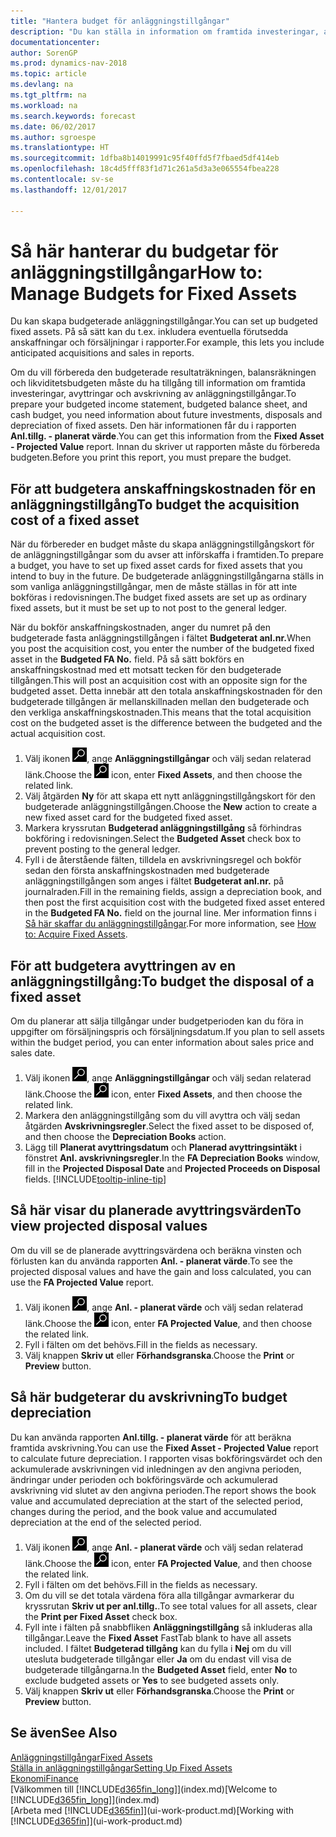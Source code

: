```yaml
---
title: "Hantera budget för anläggningstillgångar"
description: "Du kan ställa in information om framtida investeringar, avyttringar och avskrivning av anläggningstillgångar för att förbereda budgetar och prognoser."
documentationcenter: 
author: SorenGP
ms.prod: dynamics-nav-2018
ms.topic: article
ms.devlang: na
ms.tgt_pltfrm: na
ms.workload: na
ms.search.keywords: forecast
ms.date: 06/02/2017
ms.author: sgroespe
ms.translationtype: HT
ms.sourcegitcommit: 1dfba8b14019991c95f40ffd5f7fbaed5df414eb
ms.openlocfilehash: 18c4d5fff83f1d71c261a5d3a3e065554fbea228
ms.contentlocale: sv-se
ms.lasthandoff: 12/01/2017

---
```

# <a name="how-to-manage-budgets-for-fixed-assets"></a><span data-ttu-id="b9b04-103">Så här hanterar du budgetar för anläggningstillgångar</span><span class="sxs-lookup"><span data-stu-id="b9b04-103">How to: Manage Budgets for Fixed Assets</span></span>
<span data-ttu-id="b9b04-104">Du kan skapa budgeterade anläggningstillgångar.</span><span class="sxs-lookup"><span data-stu-id="b9b04-104">You can set up budgeted fixed assets.</span></span> <span data-ttu-id="b9b04-105">På så sätt kan du t.ex. inkludera eventuella förutsedda anskaffningar och försäljningar i rapporter.</span><span class="sxs-lookup"><span data-stu-id="b9b04-105">For example, this lets you include anticipated acquisitions and sales in reports.</span></span>  

<span data-ttu-id="b9b04-106">Om du vill förbereda den budgeterade resultaträkningen, balansräkningen och likviditetsbudgeten måste du ha tillgång till information om framtida investeringar, avyttringar och avskrivning av anläggningstillgångar.</span><span class="sxs-lookup"><span data-stu-id="b9b04-106">To prepare your budgeted income statement, budgeted balance sheet, and cash budget, you need information about future investments, disposals and depreciation of fixed assets.</span></span> <span data-ttu-id="b9b04-107">Den här informationen får du i rapporten **Anl.tillg. - planerat värde**.</span><span class="sxs-lookup"><span data-stu-id="b9b04-107">You can get this information from the **Fixed Asset - Projected Value** report.</span></span> <span data-ttu-id="b9b04-108">Innan du skriver ut rapporten måste du förbereda budgeten.</span><span class="sxs-lookup"><span data-stu-id="b9b04-108">Before you print this report, you must prepare the budget.</span></span>  

## <a name="to-budget-the-acquisition-cost-of-a-fixed-asset"></a><span data-ttu-id="b9b04-109">För att budgetera anskaffningskostnaden för en anläggningstillgång</span><span class="sxs-lookup"><span data-stu-id="b9b04-109">To budget the acquisition cost of a fixed asset</span></span>
<span data-ttu-id="b9b04-110">När du förbereder en budget måste du skapa anläggningstillgångskort för de anläggningstillgångar som du avser att införskaffa i framtiden.</span><span class="sxs-lookup"><span data-stu-id="b9b04-110">To prepare a budget, you have to set up fixed asset cards for fixed assets that you intend to buy in the future.</span></span> <span data-ttu-id="b9b04-111">De budgeterade anläggningstillgångarna ställs in som vanliga anläggningstillgångar, men de måste ställas in för att inte bokföras i redovisningen.</span><span class="sxs-lookup"><span data-stu-id="b9b04-111">The budget fixed assets are set up as ordinary fixed assets, but it must be set up to not post to the general ledger.</span></span>

<span data-ttu-id="b9b04-112">När du bokför anskaffningskostnaden, anger du numret på den budgeterade fasta anläggningstillgången i fältet **Budgeterat anl.nr.**</span><span class="sxs-lookup"><span data-stu-id="b9b04-112">When you post the acquisition cost, you enter the number of the budgeted fixed asset in the **Budgeted FA No.** field.</span></span> <span data-ttu-id="b9b04-113">På så sätt bokförs en anskaffningskostnad med ett motsatt tecken för den budgeterade tillgången.</span><span class="sxs-lookup"><span data-stu-id="b9b04-113">This will post an acquisition cost with an opposite sign for the budgeted asset.</span></span> <span data-ttu-id="b9b04-114">Detta innebär att den totala anskaffningskostnaden för den budgeterade tillgången är mellanskillnaden mellan den budgeterade och den verkliga anskaffningskostnaden.</span><span class="sxs-lookup"><span data-stu-id="b9b04-114">This means that the total acquisition cost on the budgeted asset is the difference between the budgeted and the actual acquisition cost.</span></span>

1. <span data-ttu-id="b9b04-115">Välj ikonen ![Söka efter sida eller rapport](media/ui-search/search_small.png "ikonen Söka efter sida eller rapport"), ange **Anläggningstillgångar** och välj sedan relaterad länk.</span><span class="sxs-lookup"><span data-stu-id="b9b04-115">Choose the ![Search for Page or Report](media/ui-search/search_small.png "Search for Page or Report icon") icon, enter **Fixed Assets**, and then choose the related link.</span></span>
2. <span data-ttu-id="b9b04-116">Välj åtgärden **Ny** för att skapa ett nytt anläggningstillgångskort för den budgeterade anläggningstillgången.</span><span class="sxs-lookup"><span data-stu-id="b9b04-116">Choose the **New** action to create a new fixed asset card for the budgeted fixed asset.</span></span>
3. <span data-ttu-id="b9b04-117">Markera kryssrutan **Budgeterad anläggningstillgång** så förhindras bokföring i redovisningen.</span><span class="sxs-lookup"><span data-stu-id="b9b04-117">Select the **Budgeted Asset** check box to prevent posting to the general ledger.</span></span>
4. <span data-ttu-id="b9b04-118">Fyll i de återstående fälten, tilldela en avskrivningsregel och bokför sedan den första anskaffningskostnaden med budgeterade anläggningstillgången som anges i fältet **Budgeterat anl.nr.** på journalraden.</span><span class="sxs-lookup"><span data-stu-id="b9b04-118">Fill in the remaining fields, assign a depreciation book, and then post the first acquisition cost with the budgeted fixed asset entered in the **Budgeted FA No.** field on the journal line.</span></span> <span data-ttu-id="b9b04-119">Mer information finns i [Så här skaffar du anläggningstillgångar](fa-how-acquire.md).</span><span class="sxs-lookup"><span data-stu-id="b9b04-119">For more information, see [How to: Acquire Fixed Assets](fa-how-acquire.md).</span></span>

## <a name="to-budget-the-disposal-of-a-fixed-asset"></a><span data-ttu-id="b9b04-120">För att budgetera avyttringen av en anläggningstillgång:</span><span class="sxs-lookup"><span data-stu-id="b9b04-120">To budget the disposal of a fixed asset</span></span>
<span data-ttu-id="b9b04-121">Om du planerar att sälja tillgångar under budgetperioden kan du föra in uppgifter om försäljningspris och försäljningsdatum.</span><span class="sxs-lookup"><span data-stu-id="b9b04-121">If you plan to sell assets within the budget period, you can enter information about sales price and sales date.</span></span>

1. <span data-ttu-id="b9b04-122">Välj ikonen ![Söka efter sida eller rapport](media/ui-search/search_small.png "ikonen Söka efter sida eller rapport"), ange **Anläggningstillgångar** och välj sedan relaterad länk.</span><span class="sxs-lookup"><span data-stu-id="b9b04-122">Choose the ![Search for Page or Report](media/ui-search/search_small.png "Search for Page or Report icon") icon, enter **Fixed Assets**, and then choose the related link.</span></span>
2. <span data-ttu-id="b9b04-123">Markera den anläggningstillgång som du vill avyttra och välj sedan åtgärden **Avskrivningsregler**.</span><span class="sxs-lookup"><span data-stu-id="b9b04-123">Select the fixed asset to be disposed of, and then choose the **Depreciation Books** action.</span></span>
3. <span data-ttu-id="b9b04-124">Lägg till **Planerat avyttringsdatum** och **Planerad avyttringsintäkt** i fönstret **Anl. avskrivningsregler**.</span><span class="sxs-lookup"><span data-stu-id="b9b04-124">In the **FA Depreciation Books** window, fill in the **Projected Disposal Date** and **Projected Proceeds on Disposal** fields.</span></span> [!INCLUDE[tooltip-inline-tip](includes/tooltip-inline-tip_md.md)]

## <a name="to-view-projected-disposal-values"></a><span data-ttu-id="b9b04-125">Så här visar du planerade avyttringsvärden</span><span class="sxs-lookup"><span data-stu-id="b9b04-125">To view projected disposal values</span></span>
<span data-ttu-id="b9b04-126">Om du vill se de planerade avyttringsvärdena och beräkna vinsten och förlusten kan du använda rapporten **Anl. - planerat värde**.</span><span class="sxs-lookup"><span data-stu-id="b9b04-126">To see the projected disposal values and have the gain and loss calculated, you can use the **FA Projected Value** report.</span></span>

1. <span data-ttu-id="b9b04-127">Välj ikonen ![Söka efter sida eller rapport](media/ui-search/search_small.png "ikonen Söka efter sida eller rapport"), ange **Anl. - planerat värde** och välj sedan relaterad länk.</span><span class="sxs-lookup"><span data-stu-id="b9b04-127">Choose the ![Search for Page or Report](media/ui-search/search_small.png "Search for Page or Report icon") icon, enter **FA Projected Value**, and then choose the related link.</span></span>
2. <span data-ttu-id="b9b04-128">Fyll i fälten om det behövs.</span><span class="sxs-lookup"><span data-stu-id="b9b04-128">Fill in the fields as necessary.</span></span>
3. <span data-ttu-id="b9b04-129">Välj knappen **Skriv ut** eller **Förhandsgranska**.</span><span class="sxs-lookup"><span data-stu-id="b9b04-129">Choose the **Print** or **Preview** button.</span></span>

## <a name="to-budget-depreciation"></a><span data-ttu-id="b9b04-130">Så här budgeterar du avskrivning</span><span class="sxs-lookup"><span data-stu-id="b9b04-130">To budget depreciation</span></span>
<span data-ttu-id="b9b04-131">Du kan använda rapporten **Anl.tillg. - planerat värde** för att beräkna framtida avskrivning.</span><span class="sxs-lookup"><span data-stu-id="b9b04-131">You can use the **Fixed Asset - Projected Value** report to calculate future depreciation.</span></span> <span data-ttu-id="b9b04-132">I rapporten visas bokföringsvärdet och den ackumulerade avskrivningen vid inledningen av den angivna perioden, ändringar under perioden och bokföringsvärde och ackumulerad avskrivning vid slutet av den angivna perioden.</span><span class="sxs-lookup"><span data-stu-id="b9b04-132">The report shows the book value and accumulated depreciation at the start of the selected period, changes during the period, and the book value and accumulated depreciation at the end of the selected period.</span></span>

1. <span data-ttu-id="b9b04-133">Välj ikonen ![Söka efter sida eller rapport](media/ui-search/search_small.png "ikonen Söka efter sida eller rapport"), ange **Anl. - planerat värde** och välj sedan relaterad länk.</span><span class="sxs-lookup"><span data-stu-id="b9b04-133">Choose the ![Search for Page or Report](media/ui-search/search_small.png "Search for Page or Report icon") icon, enter **FA Projected Value**, and then choose the related link.</span></span>
2. <span data-ttu-id="b9b04-134">Fyll i fälten om det behövs.</span><span class="sxs-lookup"><span data-stu-id="b9b04-134">Fill in the fields as necessary.</span></span>
3. <span data-ttu-id="b9b04-135">Om du vill se det totala värdena föra alla tillgångar avmarkerar du kryssrutan **Skriv ut per anl.tillg.**.</span><span class="sxs-lookup"><span data-stu-id="b9b04-135">To see total values for all assets, clear the **Print per Fixed Asset** check box.</span></span>
4. <span data-ttu-id="b9b04-136">Fyll inte i fälten på snabbfliken **Anläggningstillgång** så inkluderas alla tillgångar.</span><span class="sxs-lookup"><span data-stu-id="b9b04-136">Leave the **Fixed Asset** FastTab blank to have all assets included.</span></span> <span data-ttu-id="b9b04-137">I fältet **Budgeterad tillgång** kan du fylla i **Nej** om du vill utesluta budgeterade tillgångar eller **Ja** om du endast vill visa de budgeterade tillgångarna.</span><span class="sxs-lookup"><span data-stu-id="b9b04-137">In the **Budgeted Asset** field, enter **No** to exclude budgeted assets or **Yes** to see budgeted assets only.</span></span>
5. <span data-ttu-id="b9b04-138">Välj knappen **Skriv ut** eller **Förhandsgranska**.</span><span class="sxs-lookup"><span data-stu-id="b9b04-138">Choose the **Print** or **Preview** button.</span></span>

## <a name="see-also"></a><span data-ttu-id="b9b04-139">Se även</span><span class="sxs-lookup"><span data-stu-id="b9b04-139">See Also</span></span>
[<span data-ttu-id="b9b04-140">Anläggningstillgångar</span><span class="sxs-lookup"><span data-stu-id="b9b04-140">Fixed Assets</span></span>](fa-manage.md)  
[<span data-ttu-id="b9b04-141">Ställa in anläggningstillgångar</span><span class="sxs-lookup"><span data-stu-id="b9b04-141">Setting Up Fixed Assets</span></span>](fa-setup.md)  
[<span data-ttu-id="b9b04-142">Ekonomi</span><span class="sxs-lookup"><span data-stu-id="b9b04-142">Finance</span></span>](finance.md)  
<span data-ttu-id="b9b04-143">[Välkommen till [!INCLUDE[d365fin_long](includes/d365fin_long_md.md)]](index.md)</span><span class="sxs-lookup"><span data-stu-id="b9b04-143">[Welcome to [!INCLUDE[d365fin_long](includes/d365fin_long_md.md)]](index.md)</span></span>  
<span data-ttu-id="b9b04-144">[Arbeta med [!INCLUDE[d365fin](includes/d365fin_md.md)]](ui-work-product.md)</span><span class="sxs-lookup"><span data-stu-id="b9b04-144">[Working with [!INCLUDE[d365fin](includes/d365fin_md.md)]](ui-work-product.md)</span></span>

